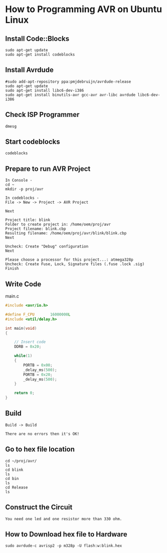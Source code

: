 # How to Programming AVR on Ubuntu Linux

## Install Code::Blocks
```make
sudo apt-get update
sudo apt-get install codeblocks
```

## Install Avrdude
```make
#sudo add-apt-repository ppa:pmjdebruijn/avrdude-release
sudo apt-get update
sudo apt-get install libc6-dev-i386
sudo apt-get install binutils-avr gcc-avr avr-libc avrdude libc6-dev-i386
```

## Check ISP Programmer
```make
dmesg
```

## Start codeblocks
```make
codeblocks
```

## Prepare to run AVR Project
```make
In Console -
cd ~
mkdir -p proj/avr

In codeblocks -
File -> New -> Project -> AVR Project

Next

Project title: blink
Folder to create project in: /home/oem/proj/avr
Project filename: blink.cbp
Resulting filename: /home/oem/proj/avr/blink/blink.cbp
Next

Uncheck: Create "Debug" configuration
Next

Please choose a processor for this project...: atmega328p
Uncheck: Create Fuse, Lock, Signature files (.fuse .lock .sig)
Finish
```

## Write Code

main.c

```c
#include <avr/io.h>

#define F_CPU       16000000L
#include <util/delay.h>

int main(void)
{

    // Insert code
    DDRB = 0x20;

    while(1)
    {
        PORTB = 0x00;
        _delay_ms(500);
        PORTB = 0x20;
        _delay_ms(500);
    }

    return 0;
}
```

## Build
```make
Build -> Build

There are no errors then it's OK!
```

## Go to hex file location
```make
cd ~/proj/avr/
ls
cd blink
ls
cd bin
ls
cd Release
ls
```

## Construct the Circuit
```make
You need one led and one resistor more than 330 ohm.
```

## How to Download hex file to Hardware
```make
sudo avrdude-c avrisp2 -p m328p -U flash:w:blink.hex
```

